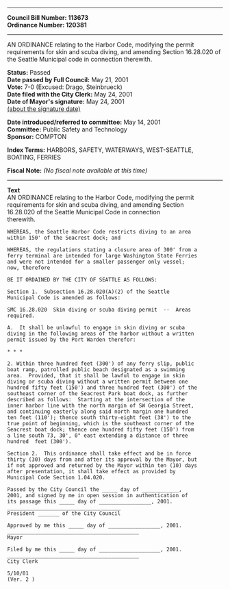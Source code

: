 * * * * *  
  
**Council Bill Number: [](#h0)[](#h2)113673**   
**Ordinance Number: 120381**  
  
* * * * *  
  
AN ORDINANCE relating to the Harbor Code, modifying the permit requirements for skin and scuba diving, and amending Section 16.28.020 of the Seattle Municipal code in connection therewith.  
  
**Status:** Passed   
**Date passed by Full Council:** May 21, 2001   
**Vote:** 7-0 (Excused: Drago, Steinbrueck)   
**Date filed with the City Clerk:** May 24, 2001   
**Date of Mayor's signature:** May 24, 2001   
[(about the signature date)](/~public/approvaldate.htm)   
  
  
**Date introduced/referred to committee:** May 14, 2001   
**Committee:** Public Safety and Technology   
**Sponsor:** COMPTON   
  
**Index Terms:** HARBORS, SAFETY, WATERWAYS, WEST-SEATTLE, BOATING, FERRIES  
  
**Fiscal Note:** *(No fiscal note available at this time)*  
  
* * * * *  
  
**Text**  
    AN ORDINANCE relating to the Harbor Code, modifying the permit  
    requirements for skin and scuba diving, and amending Section  
    16.28.020 of the Seattle Municipal Code in connection  
    therewith.  
  
    WHEREAS, the Seattle Harbor Code restricts diving to an area  
    within 150' of the Seacrest dock; and  
  
    WHEREAS, the regulations stating a closure area of 300' from a  
    ferry terminal are intended for large Washington State Ferries  
    and were not intended for a smaller passenger only vessel;  
    now, therefore  
  
    BE IT ORDAINED BY THE CITY OF SEATTLE AS FOLLOWS:  
  
    Section 1.  Subsection 16.28.020(A)(2) of the Seattle  
    Municipal Code is amended as follows:  
  
    SMC 16.28.020  Skin diving or scuba diving permit  --  Areas  
    required.  
  
    A.  It shall be unlawful to engage in skin diving or scuba  
    diving in the following areas of the harbor without a written  
    permit issued by the Port Warden therefor:  
  
    * * *  
  
    2. Within three hundred feet (300') of any ferry slip, public  
    boat ramp, patrolled public beach designated as a swimming  
    area.  Provided, that it shall be lawful to engage in skin  
    diving or scuba diving without a written permit between one  
    hundred fifty feet (150') and three hundred feet (300') of the  
    southeast corner of the Seacrest Park boat dock, as further  
    described as follows:  Starting at the intersection of the  
    inner harbor line with the north margin of SW Georgia Street,  
    and continuing easterly along said north margin one hundred  
    ten feet (110'); thence south thirty-eight feet (38') to the  
    true point of beginning, which is the southeast corner of the  
    Seacrest boat dock; thence one hundred fifty feet (150') from  
    a line south 73, 30', 0" east extending a distance of three  
    hundred  feet (300').  
  
    Section 2.  This ordinance shall take effect and be in force  
    thirty (30) days from and after its approval by the Mayor, but  
    if not approved and returned by the Mayor within ten (10) days  
    after presentation, it shall take effect as provided by  
    Municipal Code Section 1.04.020.  
  
    Passed by the City Council the _____ day of ____________,  
    2001, and signed by me in open session in authentication of  
    its passage this _____ day of _________________, 2001.  
    _____________________________________  
    President _______ of the City Council  
  
    Approved by me this _____ day of _________________, 2001.  
    ___________________________________________  
    Mayor  
  
    Filed by me this _____ day of ____________________, 2001.  
    ___________________________________________  
    City Clerk  
  
    5/10/01  
    (Ver. 2 )  
